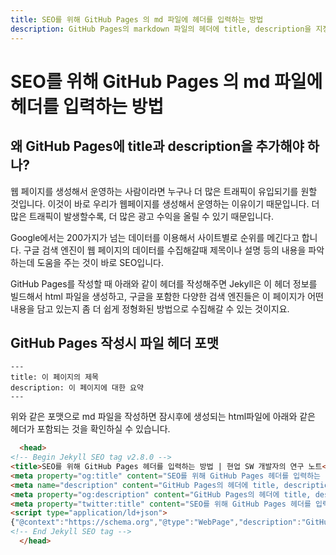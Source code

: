 ```yaml
---
title: SEO를 위해 GitHub Pages 의 md 파일에 헤더를 입력하는 방법
description: GitHub Pages의 markdown 파일의 헤더에 title, description을 지정하는 방법에 대해서 설명합니다.
---
```


SEO를 위해 GitHub Pages 의 md 파일에 헤더를 입력하는 방법
===


왜 GitHub Pages에 title과 description을 추가해야 하나?
---


웹 페이지를 생성해서 운영하는 사람이라면 누구나 더 많은 트래픽이 유입되기를 원할 것입니다. 
이것이 바로 우리가 웹페이지를 생성해서 운영하는 이유이기 때문입니다. 
더 많은 트래픽이 발생할수록, 더 많은 광고 수익을 올릴 수 있기 때문입니다.


Google에서는 200가지가 넘는 데이터를 이용해서 사이트별로 순위를 메긴다고 합니다. 
구글 검색 엔진이 웹 페이지의 데이터를 수집해갈때 제목이나 설명 등의 내용을 파악하는데 도움을 주는 것이 바로 SEO입니다.


GitHub Pages를 작성할 때 아래와 같이 헤더를 작성해주면 Jekyll은 이 헤더 정보를 빌드해서 html 파일을 생성하고, 
구글을 포함한 다양한 검색 엔진들은 이 페이지가 어떤 내용을 담고 있는지 좀 더 쉽게 정형화된 방법으로 수집해갈 수 있는 것이지요.


GitHub Pages 작성시 파일 헤더 포맷
---


```
---
title: 이 페이지의 제목
description: 이 페이지에 대한 요약
---
```


위와 같은 포맷으로 md 파일을 작성하면 잠시후에 생성되는 html파일에 아래와 같은 헤더가 포함되는 것을 확인하실 수 있습니다.


```html
  <head>
<!-- Begin Jekyll SEO tag v2.8.0 -->
<title>SEO를 위해 GitHub Pages 헤더를 입력하는 방법 | 현업 SW 개발자의 연구 노트</title>
<meta property="og:title" content="SEO를 위해 GitHub Pages 헤더를 입력하는 방법" />
<meta name="description" content="GitHub Pages의 헤더에 title, description을 지정하는 방법에 대해서 설명드립니다." />
<meta property="og:description" content="GitHub Pages의 헤더에 title, description을 지정하는 방법에 대해서 설명드립니다." />
<meta property="twitter:title" content="SEO를 위해 GitHub Pages 헤더를 입력하는 방법" />
<script type="application/ld+json">
{"@context":"https://schema.org","@type":"WebPage","description":"GitHub Pages의 헤더에 title, description을 지정하는 방법에 대해서 설명드립니다.","headline":"SEO를 위해 GitHub Pages 헤더를 입력하는 방법","url":"https://boyinblue.github.io/002_github_blog/009.html"}</script>
<!-- End Jekyll SEO tag -->
  </head>
```



